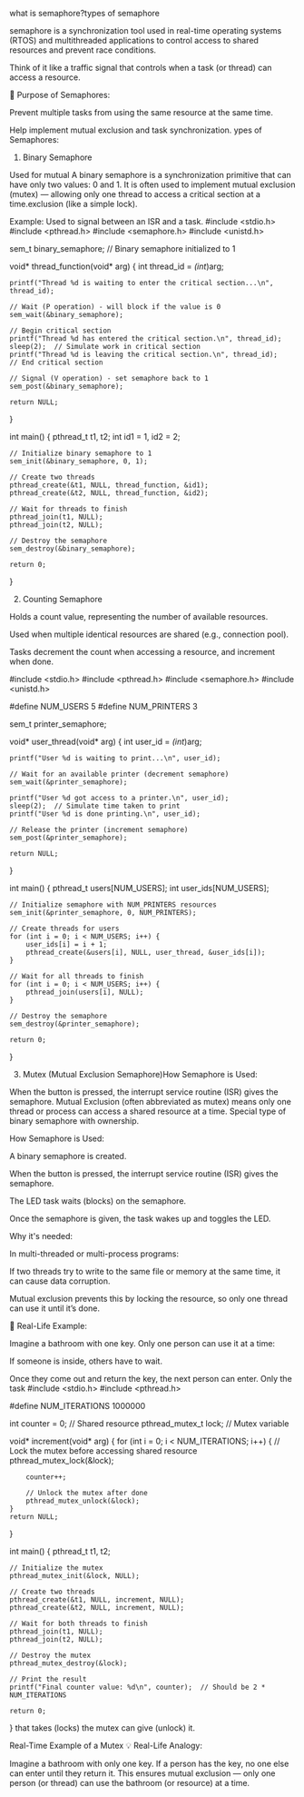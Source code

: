 what is semaphore?types of semaphore

semaphore is a synchronization tool used in real-time operating systems (RTOS) and multithreaded applications to control access to shared resources and prevent race conditions.

Think of it like a traffic signal that controls when a task (or thread) can access a resource.

🔹 Purpose of Semaphores:

Prevent multiple tasks from using the same resource at the same time.

Help implement mutual exclusion and task synchronization.
ypes of Semaphores:
1. Binary Semaphore


Used for mutual A binary semaphore is a synchronization primitive that can have only two values: 0 and 1. It is often used to implement mutual exclusion (mutex) — allowing only one thread to access a critical section at a time.exclusion (like a simple lock).

Example: Used to signal between an ISR and a task.
#include <stdio.h>
#include <pthread.h>
#include <semaphore.h>
#include <unistd.h>

sem_t binary_semaphore;  // Binary semaphore initialized to 1

void* thread_function(void* arg) {
    int thread_id = *(int*)arg;

    printf("Thread %d is waiting to enter the critical section...\n", thread_id);

    // Wait (P operation) - will block if the value is 0
    sem_wait(&binary_semaphore);

    // Begin critical section
    printf("Thread %d has entered the critical section.\n", thread_id);
    sleep(2);  // Simulate work in critical section
    printf("Thread %d is leaving the critical section.\n", thread_id);
    // End critical section

    // Signal (V operation) - set semaphore back to 1
    sem_post(&binary_semaphore);

    return NULL;
}

int main() {
    pthread_t t1, t2;
    int id1 = 1, id2 = 2;

    // Initialize binary semaphore to 1
    sem_init(&binary_semaphore, 0, 1);

    // Create two threads
    pthread_create(&t1, NULL, thread_function, &id1);
    pthread_create(&t2, NULL, thread_function, &id2);

    // Wait for threads to finish
    pthread_join(t1, NULL);
    pthread_join(t2, NULL);

    // Destroy the semaphore
    sem_destroy(&binary_semaphore);

    return 0;
}



2. Counting Semaphore

Holds a count value, representing the number of available resources.

Used when multiple identical resources are shared (e.g., connection pool).

Tasks decrement the count when accessing a resource, and increment when done.


#include <stdio.h>
#include <pthread.h>
#include <semaphore.h>
#include <unistd.h>

#define NUM_USERS 5
#define NUM_PRINTERS 3

sem_t printer_semaphore;

void* user_thread(void* arg) {
    int user_id = *(int*)arg;

    printf("User %d is waiting to print...\n", user_id);

    // Wait for an available printer (decrement semaphore)
    sem_wait(&printer_semaphore);

    printf("User %d got access to a printer.\n", user_id);
    sleep(2);  // Simulate time taken to print
    printf("User %d is done printing.\n", user_id);

    // Release the printer (increment semaphore)
    sem_post(&printer_semaphore);

    return NULL;
}

int main() {
    pthread_t users[NUM_USERS];
    int user_ids[NUM_USERS];

    // Initialize semaphore with NUM_PRINTERS resources
    sem_init(&printer_semaphore, 0, NUM_PRINTERS);

    // Create threads for users
    for (int i = 0; i < NUM_USERS; i++) {
        user_ids[i] = i + 1;
        pthread_create(&users[i], NULL, user_thread, &user_ids[i]);
    }

    // Wait for all threads to finish
    for (int i = 0; i < NUM_USERS; i++) {
        pthread_join(users[i], NULL);
    }

    // Destroy the semaphore
    sem_destroy(&printer_semaphore);

    return 0;
}

3. Mutex (Mutual Exclusion Semaphore)How Semaphore is Used:

When the button is pressed, the interrupt service routine (ISR) gives the semaphore.
Mutual Exclusion (often abbreviated as mutex) means only one thread or process can access a shared resource at a time.
Special type of binary semaphore with ownership.

How Semaphore is Used:

A binary semaphore is created.

When the button is pressed, the interrupt service routine (ISR) gives the semaphore.

The LED task waits (blocks) on the semaphore.

Once the semaphore is given, the task wakes up and toggles the LED.

Why it's needed:

In multi-threaded or multi-process programs:

If two threads try to write to the same file or memory at the same time, it can cause data corruption.

Mutual exclusion prevents this by locking the resource, so only one thread can use it until it’s done.

🧠 Real-Life Example:

Imagine a bathroom with one key. Only one person can use it at a time:

If someone is inside, others have to wait.

Once they come out and return the key, the next person can enter.
Only the task #include <stdio.h>
#include <pthread.h>

#define NUM_ITERATIONS 1000000

int counter = 0;             // Shared resource
pthread_mutex_t lock;        // Mutex variable

void* increment(void* arg) {
    for (int i = 0; i < NUM_ITERATIONS; i++) {
        // Lock the mutex before accessing shared resource
        pthread_mutex_lock(&lock);

        counter++;

        // Unlock the mutex after done
        pthread_mutex_unlock(&lock);
    }
    return NULL;
}

int main() {
    pthread_t t1, t2;

    // Initialize the mutex
    pthread_mutex_init(&lock, NULL);

    // Create two threads
    pthread_create(&t1, NULL, increment, NULL);
    pthread_create(&t2, NULL, increment, NULL);

    // Wait for both threads to finish
    pthread_join(t1, NULL);
    pthread_join(t2, NULL);

    // Destroy the mutex
    pthread_mutex_destroy(&lock);

    // Print the result
    printf("Final counter value: %d\n", counter);  // Should be 2 * NUM_ITERATIONS

    return 0;
}
that takes (locks) the mutex can give (unlock) it.

Real-Time Example of a Mutex
💡 Real-Life Analogy:

Imagine a bathroom with only one key. If a person has the key, no one else can enter until they return it. This ensures mutual exclusion — only one person (or thread) can use the bathroom (or resource) at a time.
